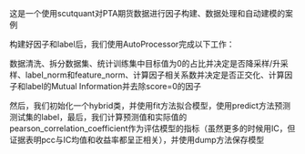 这是一个使用scutquant对PTA期货数据进行因子构建、数据处理和自动建模的案例  

构建好因子和label后，我们使用AutoProcessor完成以下工作：  

数据清洗、拆分数据集、统计训练集中目标值为0的占比并决定是否降采样/升采样、label_norm和feature_norm、计算因子相关系数并决定是否正交化、计算因子和label的Mutual Information并去除score=0的因子  

然后，我们初始化一个hybrid类，并使用fit方法拟合模型，使用predict方法预测测试集的label，最后，我们计算预测值和实际值的pearson_correlation_coefficient作为评估模型的指标（虽然更多的时候用IC，但证据表明pcc与IC均值和收益率都呈正相关），并使用dump方法保存模型

